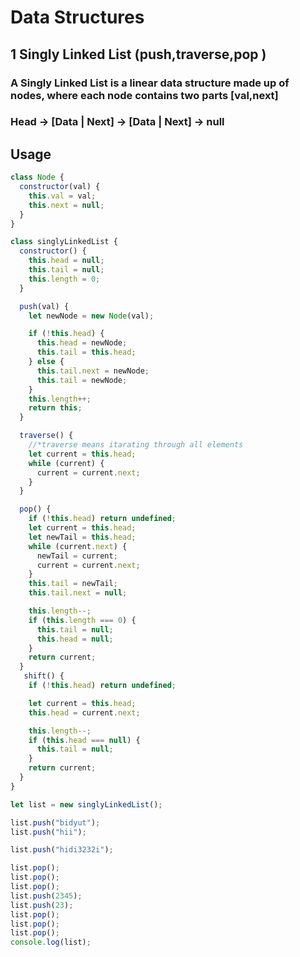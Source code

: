 # Data Structures

## 1 Singly Linked List (push,traverse,pop )

### A Singly Linked List is a linear data structure made up of nodes, where each node contains two parts [val,next]
 ### Head -> [Data | Next] -> [Data | Next] -> null

## Usage

```js
class Node {
  constructor(val) {
    this.val = val;
    this.next = null;
  }
}

class singlyLinkedList {
  constructor() {
    this.head = null;
    this.tail = null;
    this.length = 0;
  }

  push(val) {
    let newNode = new Node(val);

    if (!this.head) {
      this.head = newNode;
      this.tail = this.head;
    } else {
      this.tail.next = newNode;
      this.tail = newNode;
    }
    this.length++;
    return this;
  }

  traverse() {
    //*traverse means itarating through all elements
    let current = this.head;
    while (current) {
      current = current.next;
    }
  }

  pop() {
    if (!this.head) return undefined;
    let current = this.head;
    let newTail = this.head;
    while (current.next) {
      newTail = current;
      current = current.next;
    }
    this.tail = newTail;
    this.tail.next = null;

    this.length--;
    if (this.length === 0) {
      this.tail = null;
      this.head = null;
    }
    return current;
  }
   shift() {
    if (!this.head) return undefined;

    let current = this.head;
    this.head = current.next;

    this.length--;
    if (this.head === null) {
      this.tail = null;
    }
    return current;
  }
}

let list = new singlyLinkedList();

list.push("bidyut");
list.push("hii");

list.push("hidi3232i");

list.pop();
list.pop();
list.pop();
list.push(2345);
list.push(23);
list.pop();
list.pop();
list.pop();
console.log(list);
```
